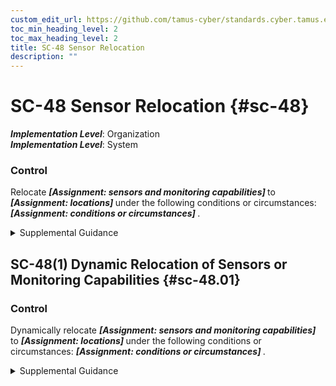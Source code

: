 ```yaml
---
custom_edit_url: https://github.com/tamus-cyber/standards.cyber.tamus.edu/tree/main/static/content/tamus.edu/TAMUS_profile.xml
toc_min_heading_level: 2
toc_max_heading_level: 2
title: SC-48 Sensor Relocation
description: ""
---
```


# SC-48 Sensor Relocation {#sc-48}

_**Implementation Level**_: Organization\
_**Implementation Level**_: System

### Control

Relocate <strong> <em>[Assignment: sensors and monitoring capabilities]</em> </strong> to <strong> <em>[Assignment: locations]</em> </strong> under the following conditions or circumstances: <strong> <em>[Assignment: conditions or circumstances]</em> </strong>.

<details>
  <summary>Supplemental Guidance</summary>

Adversaries may take various paths and use different approaches as they move laterally through an organization (including its systems) to reach their target or as they attempt to exfiltrate information from the organization. The organization often only has a limited set of monitoring and detection capabilities, and they may be focused on the critical or likely infiltration or exfiltration paths. By using communications paths that the organization typically does not monitor, the adversary can increase its chances of achieving its desired goals. By relocating its sensors or monitoring capabilities to new locations, the organization can impede the adversary’s ability to achieve its goals. The relocation of the sensors or monitoring capabilities might be done based on threat information that the organization has acquired or randomly to confuse the adversary and make its lateral transition through the system or organization more challenging.

</details>

## SC-48(1) Dynamic Relocation of Sensors or Monitoring Capabilities {#sc-48.01}

### Control

Dynamically relocate <strong> <em>[Assignment: sensors and monitoring capabilities]</em> </strong> to <strong> <em>[Assignment: locations]</em> </strong> under the following conditions or circumstances: <strong> <em>[Assignment: conditions or circumstances]</em> </strong>.

<details>
  <summary>Supplemental Guidance</summary>

None.

</details>

